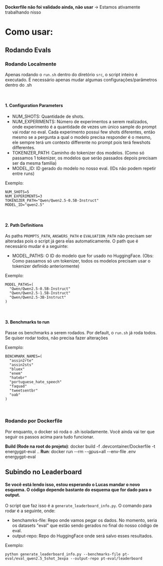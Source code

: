 **Dockerfile não foi validado ainda, não usar** -> Estamos ativamente trabalhando nisso

# Como usar:

## Rodando Evals
### Rodando Localmente

Apenas rodando o `run.sh` dentro do diretório `src`, o script inteiro é executado. É necessário apenas mudar algumas configurações/parâmetros dentro do .sh

<br>

#### 1. **Configuration Parameters**
- NUM_SHOTS: Quantidade de shots.
- NUM_EXPERIMENTS: Número de experimentos a serem realizados, onde experimento é a quantidade de vezes um único sample do prompt vai rodar no eval. Cada experimento possui few shots diferentes, então mesmo se a pergunta a qual o modelo precisa responder é o mesmo, ele sempre terá um contexto differente no prompt pois terá fewshots differentes.
- TOKENIZER_PATH: Caminho do tokenizer dos modelos. (Como só passamos 1 tokenizer, os modelos que serão passados depois precisam ser da mesma familia)
- MODEL_ID: ID gerado do modelo no nosso eval. (IDs não podem repetir entre runs)

Exemplo:
```
NUM_SHOTS=5
NUM_EXPERIMENTS=3
TOKENIZER_PATH="Qwen/Qwen2.5-0.5B-Instruct"
MODEL_ID="qwen2.5"
```

<br>

#### 2. **Path Definitions**
As paths `PROMPTS_PATH`, `ANSWERS_PATH` e `EVALUATION_PATH` não precisam ser alteradas pois o script já gera elas automaticamente. O path que é necessário mudar é a seguinte:


- MODEL_PATHS: O ID do modelo que for usado no HuggingFace. (Obs: Como passamos só um tokenizer, todos os modelos precisam usar o tokenizer definido anteriormente)

Exemplo:
```
MODEL_PATHS=(
  "Qwen/Qwen2.5-0.5B-Instruct"
  "Qwen/Qwen2.5-1.5B-Instruct"
  "Qwen/Qwen2.5-3B-Instruct"
)
```

<br>

#### 3. **Benchmarks to run**
Passe os benchmarks a serem rodados. Por default, o `run.sh` já roda todos. Se quiser rodar todos, não precisa fazer alterações

Exemplo:
```
BENCHMARK_NAMES=(
  "assin2rte"
  "assin2sts"
  "bluex"
  "enem"
  "hatebr"
  "portuguese_hate_speech"
  "faquad"
  "tweetsentbr"
  "oab"
)
```

<br>

### Rodando por Dockerfile

Por enquanto, o docker só roda o .sh isoladamente. Você ainda vai ter que seguir os passos acima para tudo funcionar. 

**Build (Rode na root do projeto)**: docker build -f .devcontainer/Dockerfile -t energygpt-eval ..
**Run**: docker run --rm --gpus=all --env-file .env energygpt-eval

## Subindo no Leaderboard
#### Se você está lendo isso, estou esperando o Lucas mandar o novo esquema. O código depende bastante do esquema que for dado para o output.

O script que faz isso é a `generate_leaderboard_info.py`.
O comando para rodar é a seguinte, onde:
- benchamrks-file: Repo onde vamos pegar os dados. No momento, seria os datasets "eval" que estão sendo gerados no final do nosso código de eval.
- output-repo: Repo do HuggingFace onde será salvo esses resultados.

Exemplo:
```
python generate_leaderboard_info.py --benchmarks-file pt-eval/eval_qwen2.5_5shot_3expa --output-repo pt-eval/leaderboard
```